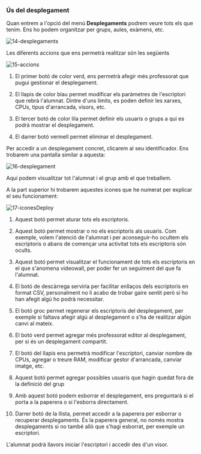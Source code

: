 ### Ús del desplegament

Quan entrem a l'opció del menú **Desplegaments** podrem veure tots els que tenim. Ens ho podem organitzar per grups, aules, exàmens, etc.

![14-desplegaments](https://github.com/user-attachments/assets/bb9db626-c72b-4a07-95bd-4ca17325ae83)

Les diferents accions que ens permetrà realitzar són les següents

![15-accions](https://github.com/user-attachments/assets/172d59c0-afb4-4a28-95a9-ffa6f99411ed)

1. El primer botó de color verd, ens permetrà afegir més professorat que pugui gestionar el desplegament.

2. El llapis de color blau permet modificar els paràmetres de l'escriptori que rebrà l'alumnat. Dintre d'uns límits, es poden definir les xarxes, CPUs, tipus d'arrancada, visors, etc.

3. El tercer botó de color lila permet definir els usuaris o grups a qui es podrà mostrar el desplegament.

4. El darrer botó vermell permet eliminar el desplegament.

Per accedir a un desplegament concret, clicarem al seu identificador. Ens trobarem una pantalla similar a aquesta:

![16-desplegament](https://github.com/user-attachments/assets/3ed30eb1-5c0f-4ae2-9d26-5130d199b44b)

Aquí podem visualitzar tot l'alumnat i el grup amb el que treballem.

A la part superior hi trobarem aquestes icones que he numerat per explicar el seu funcionament:

![17-iconesDeploy](https://github.com/user-attachments/assets/8ce4d9b4-89e3-406e-b7f4-5399ab01d2d6)

1. Aquest botó permet aturar tots els escriptoris.

2. Aquest botó permet mostrar o no els escriptoris als usuaris. Com exemple, volem l'atenció de l'alumnat i per aconseguir-ho ocultem els escriptoris o abans de començar una activitat tots els escriptoris són ocults.

3. Aquest botó permet visualitzar el funcionament de tots els escriptoris en el que s'anomena videowall, per poder fer un seguiment del que fa l'alumnat.

4. El botó de descàrrega serviria per facilitar enllaços dels escriptoris en format CSV, personalment no li acabo de trobar gaire sentit però si ho han afegit algú ho podrà necessitar.

5. El botó groc permet regenerar els escriptoris del desplegament, per exemple si faltava afegir algú al desplegament o s'ha de realitzar algún canvi al mateix.

6. El botó verd permet agregar més professorat editor al desplegament, per si és un desplegament compartit.

7. El botó del llapis ens permetrà modificar l'escriptori, canviar nombre de CPUs, agregar o treure RAM, modificar gestor d'arrancada, canviar imatge, etc.

8. Aquest botó permet agregar possibles usuaris que hagin quedat fora de la definició del grup

9. Amb aquest botó podem esborrar el desplegament, ens preguntarà si el porta a la paperera o si l'esborra directament.

10. Darrer botó de la llista, permet accedir a la paperera per esborrar o recuperar desplegaments. És la paperera general, no només mostra desplegaments si no també allò que s'hagi esborrat, per exemple un escriptori.

L'alumnat podrà llavors iniciar l'escriptori i accedir des d'un visor.
